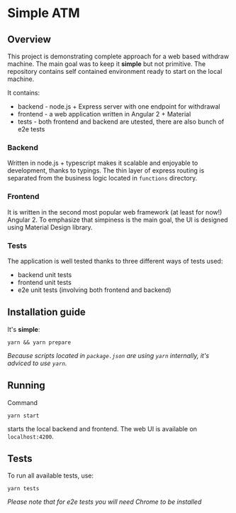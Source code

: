 # Simple ATM

## Overview

This project is demonstrating complete approach for a web based withdraw machine.
The main goal was to keep it **simple** but not primitive.
The repository contains self contained environment ready to start on the local machine.

It contains:
* backend - node.js + Express server with one endpoint for withdrawal
* frontend - a web application written in Angular 2 + Material
* tests - both frontend and backend are utested, there are also bunch of e2e tests


### Backend

Written in node.js + typescript makes it scalable and enjoyable to development, thanks to typings.
The thin layer of express routing is separated from the business logic located in `functions` directory.

### Frontend

It is written in the second most popular web framework (at least for now!) Angular 2.
To emphasize that simpiness is the main goal, the UI is designed using Material Design library.

### Tests

The application is well tested thanks to three different ways of tests used:
* backend unit tests
* frontend unit tests
* e2e unit tests (involving both frontend and backend)


## Installation guide

It's **simple**:
```
yarn && yarn prepare
```

*Because scripts located in `package.json` are using `yarn` internally, it's adviced to use `yarn`.*

## Running

Command
```
yarn start
```

starts the local backend and frontend. The web UI is available on `localhost:4200`.

## Tests

To run all available tests, use:
```
yarn tests
```

*Please note that for e2e tests you will need Chrome to be installed*

